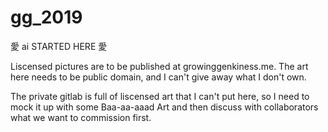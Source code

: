 # gg_2019
愛 ai STARTED HERE 愛

Liscensed pictures are to be published at growinggenkiness.me. The art here needs to be public domain, and I can't give away what I don't own.

The private gitlab is full of liscensed art that I can't put here, so I need to mock it up with some Baa-aa-aaad Art and then discuss with collaborators what we want to commission first.
